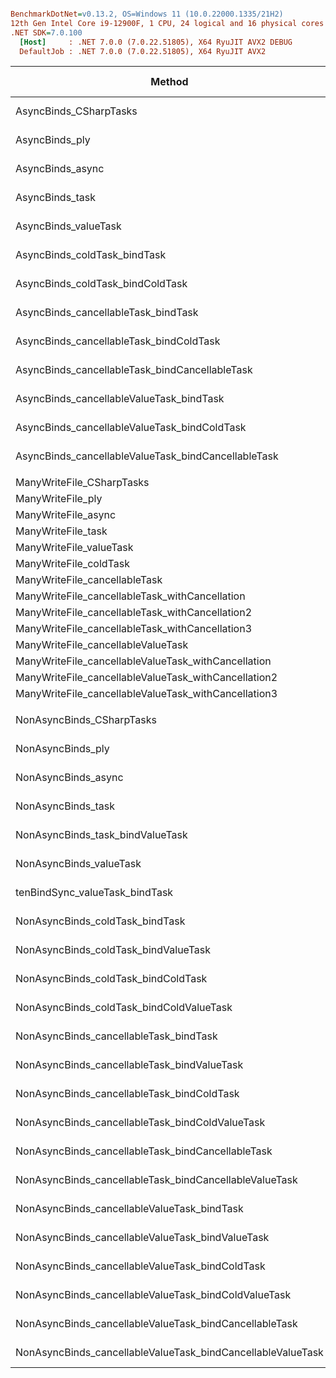 ``` ini

BenchmarkDotNet=v0.13.2, OS=Windows 11 (10.0.22000.1335/21H2)
12th Gen Intel Core i9-12900F, 1 CPU, 24 logical and 16 physical cores
.NET SDK=7.0.100
  [Host]     : .NET 7.0.0 (7.0.22.51805), X64 RyuJIT AVX2 DEBUG
  DefaultJob : .NET 7.0.0 (7.0.22.51805), X64 RyuJIT AVX2


```
|                                                      Method |    Categories |         Mean |        Error |       StdDev |       Median | Ratio | RatioSD |       Gen0 |   Allocated | Alloc Ratio |
|------------------------------------------------------------ |-------------- |-------------:|-------------:|-------------:|-------------:|------:|--------:|-----------:|------------:|------------:|
|                                      AsyncBinds_CSharpTasks |    AsyncBinds |   3,385.0 μs |     65.91 μs |     90.22 μs |   3,361.8 μs |  1.00 |    0.00 |     3.9063 |    112015 B |        1.00 |
|                                              AsyncBinds_ply |    AsyncBinds |   3,898.9 μs |     21.31 μs |     19.93 μs |   3,899.0 μs |  1.13 |    0.03 |    39.0625 |    672110 B |        6.00 |
|                                            AsyncBinds_async |    AsyncBinds |  56,078.1 μs |  1,094.30 μs |  1,123.77 μs |  56,059.3 μs | 16.37 |    0.45 |   444.4444 |   8224085 B |       73.42 |
|                                             AsyncBinds_task |    AsyncBinds |   3,428.8 μs |     37.05 μs |     34.65 μs |   3,431.5 μs |  1.00 |    0.03 |     7.8125 |    128009 B |        1.14 |
|                                        AsyncBinds_valueTask |    AsyncBinds |   3,638.3 μs |     25.87 μs |     24.20 μs |   3,642.3 μs |  1.06 |    0.03 |     7.8125 |    136012 B |        1.21 |
|                                AsyncBinds_coldTask_bindTask |    AsyncBinds |   3,471.3 μs |     25.18 μs |     23.55 μs |   3,472.1 μs |  1.01 |    0.03 |    23.4375 |    424016 B |        3.79 |
|                            AsyncBinds_coldTask_bindColdTask |    AsyncBinds |   3,604.3 μs |     21.80 μs |     20.40 μs |   3,600.0 μs |  1.05 |    0.02 |    11.7188 |    184011 B |        1.64 |
|                         AsyncBinds_cancellableTask_bindTask |    AsyncBinds |   3,713.3 μs |     32.59 μs |     30.48 μs |   3,706.2 μs |  1.08 |    0.03 |    27.3438 |    440011 B |        3.93 |
|                     AsyncBinds_cancellableTask_bindColdTask |    AsyncBinds |   3,485.8 μs |     37.14 μs |     32.92 μs |   3,483.7 μs |  1.01 |    0.02 |     7.8125 |    200016 B |        1.79 |
|              AsyncBinds_cancellableTask_bindCancellableTask |    AsyncBinds |   3,530.2 μs |     34.36 μs |     32.14 μs |   3,525.6 μs |  1.03 |    0.03 |    11.7188 |    200011 B |        1.79 |
|                    AsyncBinds_cancellableValueTask_bindTask |    AsyncBinds |   3,593.4 μs |     15.48 μs |     14.48 μs |   3,591.0 μs |  1.05 |    0.02 |    27.3438 |    456010 B |        4.07 |
|                AsyncBinds_cancellableValueTask_bindColdTask |    AsyncBinds |   3,588.8 μs |     23.80 μs |     21.09 μs |   3,582.0 μs |  1.04 |    0.02 |    11.7188 |    216014 B |        1.93 |
|         AsyncBinds_cancellableValueTask_bindCancellableTask |    AsyncBinds |   3,590.1 μs |     40.27 μs |     37.67 μs |   3,602.7 μs |  1.04 |    0.03 |    11.7188 |    216011 B |        1.93 |
|                                                             |               |              |              |              |              |       |         |            |             |             |
|                                   ManyWriteFile_CSharpTasks | ManyWriteFile |     479.7 μs |      9.10 μs |     12.15 μs |     478.9 μs |  1.00 |    0.00 |          - |      8248 B |        1.00 |
|                                           ManyWriteFile_ply | ManyWriteFile |     737.1 μs |     41.42 μs |    119.50 μs |     707.7 μs |  1.64 |    0.33 |          - |     10132 B |        1.23 |
|                                         ManyWriteFile_async | ManyWriteFile |     720.4 μs |     17.28 μs |     49.86 μs |     717.8 μs |  1.55 |    0.11 |    18.5547 |    298849 B |       36.23 |
|                                          ManyWriteFile_task | ManyWriteFile |     557.8 μs |     15.99 μs |     46.64 μs |     559.8 μs |  1.16 |    0.09 |          - |      8411 B |        1.02 |
|                                     ManyWriteFile_valueTask | ManyWriteFile |     546.6 μs |     16.96 μs |     48.95 μs |     543.6 μs |  1.15 |    0.10 |          - |      8422 B |        1.02 |
|                                      ManyWriteFile_coldTask | ManyWriteFile |     560.0 μs |     16.84 μs |     48.86 μs |     545.7 μs |  1.16 |    0.10 |     1.9531 |     32531 B |        3.94 |
|                               ManyWriteFile_cancellableTask | ManyWriteFile |     562.6 μs |     17.71 μs |     51.09 μs |     553.2 μs |  1.15 |    0.12 |     1.9531 |     32557 B |        3.95 |
|              ManyWriteFile_cancellableTask_withCancellation | ManyWriteFile |     593.1 μs |     24.93 μs |     71.93 μs |     580.7 μs |  1.19 |    0.09 |     1.9531 |     32731 B |        3.97 |
|             ManyWriteFile_cancellableTask_withCancellation2 | ManyWriteFile |     558.4 μs |     32.15 μs |     90.67 μs |     537.6 μs |  1.09 |    0.12 |     0.4883 |      8584 B |        1.04 |
|             ManyWriteFile_cancellableTask_withCancellation3 | ManyWriteFile |     635.2 μs |     18.46 μs |     54.42 μs |     624.4 μs |  1.33 |    0.12 |    10.7422 |    176587 B |       21.41 |
|                          ManyWriteFile_cancellableValueTask | ManyWriteFile |     560.4 μs |     21.41 μs |     62.45 μs |     560.4 μs |  1.21 |    0.11 |     1.9531 |     32572 B |        3.95 |
|         ManyWriteFile_cancellableValueTask_withCancellation | ManyWriteFile |     547.6 μs |     20.47 μs |     60.03 μs |     541.4 μs |  1.21 |    0.12 |     1.9531 |     32717 B |        3.97 |
|        ManyWriteFile_cancellableValueTask_withCancellation2 | ManyWriteFile |     695.4 μs |     66.01 μs |    194.64 μs |     665.0 μs |  1.20 |    0.37 |     0.4883 |      8603 B |        1.04 |
|        ManyWriteFile_cancellableValueTask_withCancellation3 | ManyWriteFile |     652.9 μs |     23.95 μs |     69.11 μs |     628.7 μs |  1.37 |    0.12 |     5.8594 |    112658 B |       13.66 |
|                                                             |               |              |              |              |              |       |         |            |             |             |
|                                   NonAsyncBinds_CSharpTasks | NonAsyncBinds |   8,140.8 μs |    565.08 μs |  1,666.16 μs |   8,457.5 μs |  1.00 |    0.00 |  5046.8750 |  79200004 B |       1.000 |
|                                           NonAsyncBinds_ply | NonAsyncBinds |  10,471.5 μs |    638.78 μs |  1,883.46 μs |  10,983.8 μs |  1.35 |    0.39 |  5046.8750 |  79200004 B |       1.000 |
|                                         NonAsyncBinds_async | NonAsyncBinds | 598,409.9 μs | 11,794.73 μs | 30,021.34 μs | 588,853.6 μs | 76.61 |   20.45 | 16000.0000 | 251200656 B |       3.172 |
|                                          NonAsyncBinds_task | NonAsyncBinds |   8,572.2 μs |    799.47 μs |  2,357.27 μs |   8,957.5 μs |  1.10 |    0.41 |  5046.8750 |  79200004 B |       1.000 |
|                            NonAsyncBinds_task_bindValueTask | NonAsyncBinds |   6,691.3 μs |     74.58 μs |     58.23 μs |   6,715.6 μs |  0.84 |    0.22 |   453.1250 |   7200004 B |       0.091 |
|                                     NonAsyncBinds_valueTask | NonAsyncBinds |   6,313.3 μs |    108.69 μs |    101.66 μs |   6,298.5 μs |  0.79 |    0.19 |          - |         4 B |       0.000 |
|                              tenBindSync_valueTask_bindTask | NonAsyncBinds |   8,236.7 μs |    657.82 μs |  1,939.59 μs |   8,622.7 μs |  1.07 |    0.39 |  4585.9375 |  72000004 B |       0.909 |
|                             NonAsyncBinds_coldTask_bindTask | NonAsyncBinds |  20,548.4 μs |  1,369.49 μs |  4,037.96 μs |  21,832.5 μs |  2.65 |    0.82 |  7546.8750 | 118400008 B |       1.495 |
|                        NonAsyncBinds_coldTask_bindValueTask | NonAsyncBinds |  22,335.9 μs |  1,013.72 μs |  2,988.98 μs |  23,480.6 μs |  2.88 |    0.81 |  3968.7500 |  62400015 B |       0.788 |
|                         NonAsyncBinds_coldTask_bindColdTask | NonAsyncBinds |  16,665.4 μs |  1,234.63 μs |  3,640.34 μs |  18,076.6 μs |  2.15 |    0.72 |  6015.6250 |  94400008 B |       1.192 |
|                    NonAsyncBinds_coldTask_bindColdValueTask | NonAsyncBinds |  15,643.5 μs |  1,163.78 μs |  3,431.44 μs |  15,919.5 μs |  2.03 |    0.73 |  6015.6250 |  94400008 B |       1.192 |
|                      NonAsyncBinds_cancellableTask_bindTask | NonAsyncBinds |  21,686.1 μs |  1,650.04 μs |  4,865.19 μs |  23,892.2 μs |  2.83 |    1.05 |  7593.7500 | 119200015 B |       1.505 |
|                 NonAsyncBinds_cancellableTask_bindValueTask | NonAsyncBinds |  21,971.4 μs |  1,095.62 μs |  3,230.46 μs |  23,484.7 μs |  2.84 |    0.82 |  4000.0000 |  63200015 B |       0.798 |
|                  NonAsyncBinds_cancellableTask_bindColdTask | NonAsyncBinds |  12,565.2 μs |    903.07 μs |  2,662.72 μs |  11,672.1 μs |  1.63 |    0.54 |  6062.5000 |  95200008 B |       1.202 |
|             NonAsyncBinds_cancellableTask_bindColdValueTask | NonAsyncBinds |  11,256.3 μs |    218.53 μs |    233.82 μs |  11,133.1 μs |  1.38 |    0.32 |  1984.3750 |  31200008 B |       0.394 |
|           NonAsyncBinds_cancellableTask_bindCancellableTask | NonAsyncBinds |  15,703.0 μs |  1,108.91 μs |  3,269.64 μs |  16,219.9 μs |  2.04 |    0.72 |  6062.5000 |  95200008 B |       1.202 |
|      NonAsyncBinds_cancellableTask_bindCancellableValueTask | NonAsyncBinds |  14,496.7 μs |    822.77 μs |  2,425.97 μs |  15,816.5 μs |  1.88 |    0.59 |  1984.3750 |  31200008 B |       0.394 |
|                 NonAsyncBinds_cancellableValueTask_bindTask | NonAsyncBinds |  22,346.1 μs |  1,434.08 μs |  4,228.43 μs |  23,328.3 μs |  2.90 |    0.97 |  7187.5000 | 112800008 B |       1.424 |
|            NonAsyncBinds_cancellableValueTask_bindValueTask | NonAsyncBinds |  22,763.6 μs |    942.17 μs |  2,778.01 μs |  23,546.9 μs |  2.94 |    0.81 |  3593.7500 |  56800015 B |       0.717 |
|             NonAsyncBinds_cancellableValueTask_bindColdTask | NonAsyncBinds |  14,966.2 μs |  1,197.24 μs |  3,530.08 μs |  15,480.6 μs |  1.92 |    0.61 |  5656.2500 |  88800008 B |       1.121 |
|        NonAsyncBinds_cancellableValueTask_bindColdValueTask | NonAsyncBinds |  14,462.5 μs |    764.38 μs |  2,253.80 μs |  15,417.9 μs |  1.88 |    0.61 |  1578.1250 |  24800008 B |       0.313 |
|      NonAsyncBinds_cancellableValueTask_bindCancellableTask | NonAsyncBinds |  16,601.6 μs |    966.09 μs |  2,848.53 μs |  17,177.9 μs |  2.13 |    0.58 |  5656.2500 |  88800008 B |       1.121 |
| NonAsyncBinds_cancellableValueTask_bindCancellableValueTask | NonAsyncBinds |  14,322.8 μs |    781.12 μs |  2,303.14 μs |  14,876.6 μs |  1.85 |    0.57 |  1578.1250 |  24800008 B |       0.313 |
